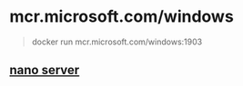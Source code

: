 # mcr.microsoft.com/windows

> docker run mcr.microsoft.com/windows:1903


## [nano server](https://hub.docker.com/_/microsoft-windows-nanoserver)




